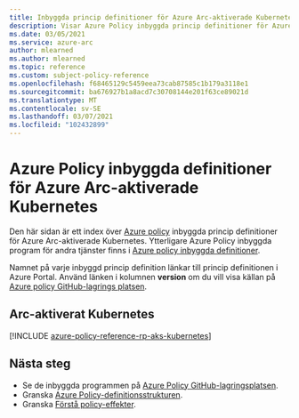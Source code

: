 ```yaml
---
title: Inbyggda princip definitioner för Azure Arc-aktiverade Kubernetes
description: Visar Azure Policy inbyggda princip definitioner för Azure Arc-aktiverade Kubernetes. Dessa inbyggda princip definitioner tillhandahåller vanliga metoder för att hantera dina Azure-resurser.
ms.date: 03/05/2021
ms.service: azure-arc
author: mlearned
ms.author: mlearned
ms.topic: reference
ms.custom: subject-policy-reference
ms.openlocfilehash: f68465129c5459eea73cab87585c1b179a3118e1
ms.sourcegitcommit: ba676927b1a8acd7c30708144e201f63ce89021d
ms.translationtype: MT
ms.contentlocale: sv-SE
ms.lasthandoff: 03/07/2021
ms.locfileid: "102432899"
---
```

# <a name="azure-policy-built-in-definitions-for-azure-arc-enabled-kubernetes"></a>Azure Policy inbyggda definitioner för Azure Arc-aktiverade Kubernetes

Den här sidan är ett index över [Azure policy](../../governance/policy/overview.md) inbyggda princip definitioner för Azure Arc-aktiverade Kubernetes. Ytterligare Azure Policy inbyggda program för andra tjänster finns i [Azure policy inbyggda definitioner](../../governance/policy/samples/built-in-policies.md).

Namnet på varje inbyggd princip definition länkar till princip definitionen i Azure Portal. Använd länken i kolumnen **version** om du vill visa källan på [Azure policy GitHub-lagrings platsen](https://github.com/Azure/azure-policy).

## <a name="arc-enabled-kubernetes"></a>Arc-aktiverat Kubernetes

[!INCLUDE [azure-policy-reference-rp-aks-kubernetes](../../../includes/policy/reference/byrp/microsoft.kubernetes.md)]

## <a name="next-steps"></a>Nästa steg

- Se de inbyggda programmen på [Azure Policy GitHub-lagringsplatsen](https://github.com/Azure/azure-policy).
- Granska [Azure Policy-definitionsstrukturen](../../governance/policy/concepts/definition-structure.md).
- Granska [Förstå policy-effekter](../../governance/policy/concepts/effects.md).
